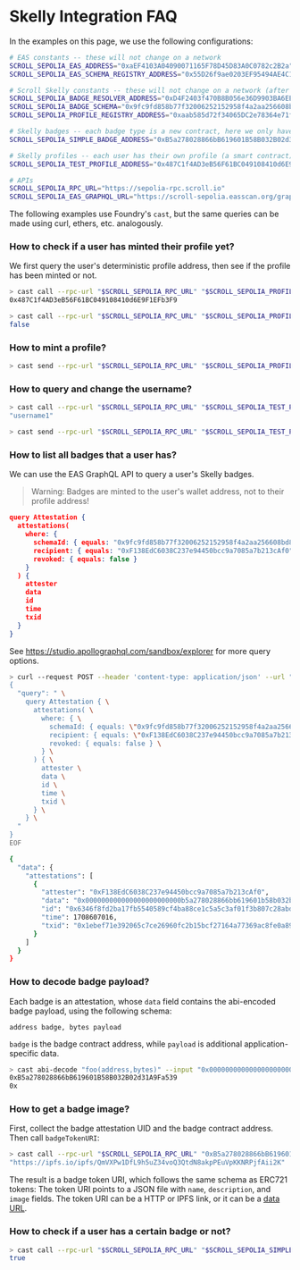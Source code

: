 # Skelly Integration FAQ

In the examples on this page, we use the following configurations:

```bash
# EAS constants -- these will not change on a network
SCROLL_SEPOLIA_EAS_ADDRESS="0xaEF4103A04090071165F78D45D83A0C0782c2B2a"
SCROLL_SEPOLIA_EAS_SCHEMA_REGISTRY_ADDRESS="0x55D26f9ae0203EF95494AE4C170eD35f4Cf77797"

# Scroll Skelly constants -- these will not change on a network (after the final deployment)
SCROLL_SEPOLIA_BADGE_RESOLVER_ADDRESS="0xD4F2403f470B8B056e36D9903BA6EE69e8fF0433"
SCROLL_SEPOLIA_BADGE_SCHEMA="0x9fc9fd858b77f32006252152958f4a2aa256608bd8813ebfb9d36ddb6ac454a7"
SCROLL_SEPOLIA_PROFILE_REGISTRY_ADDRESS="0xaab585d72f34065DC2e78364e71f33E7af467E28"

# Skelly badges -- each badge type is a new contract, here we only have a simple test contract
SCROLL_SEPOLIA_SIMPLE_BADGE_ADDRESS="0xB5a278028866bB619601B58B032B02d31A9Fa539"

# Skelly profiles -- each user has their own profile (a smart contract), here we provide a simple test profile
SCROLL_SEPOLIA_TEST_PROFILE_ADDRESS="0x487C1f4AD3eB56F61BC049108410d6E9F1EFb3F9"

# APIs
SCROLL_SEPOLIA_RPC_URL="https://sepolia-rpc.scroll.io"
SCROLL_SEPOLIA_EAS_GRAPHQL_URL="https://scroll-sepolia.easscan.org/graphql"
```

The following examples use Foundry's `cast`, but the same queries can be made using curl, ethers, etc. analogously.


### How to check if a user has minted their profile yet?

We first query the user's deterministic profile address, then see if the profile has been minted or not.

```bash
> cast call --rpc-url "$SCROLL_SEPOLIA_RPC_URL" "$SCROLL_SEPOLIA_PROFILE_REGISTRY_ADDRESS" "getProfile(address)(address)" "0xF138EdC6038C237e94450bcc9a7085a7b213cAf0"
0x487C1f4AD3eB56F61BC049108410d6E9F1EFb3F9

> cast call --rpc-url "$SCROLL_SEPOLIA_RPC_URL" "$SCROLL_SEPOLIA_PROFILE_REGISTRY_ADDRESS" "isProfileMinted(address)(bool)" "0x487C1f4AD3eB56F61BC049108410d6E9F1EFb3F9"
false
```


### How to mint a profile?

```bash
> cast send --rpc-url "$SCROLL_SEPOLIA_RPC_URL" "$SCROLL_SEPOLIA_PROFILE_REGISTRY_ADDRESS" "mintProfile(string)" "username1" --private-key "$SCROLL_SEPOLIA_PRIVATE_KEY"
```


### How to query and change the username?

```bash
> cast call --rpc-url "$SCROLL_SEPOLIA_RPC_URL" "$SCROLL_SEPOLIA_TEST_PROFILE_ADDRESS" "username()(string)"
"username1"

> cast send --rpc-url "$SCROLL_SEPOLIA_RPC_URL" "$SCROLL_SEPOLIA_TEST_PROFILE_ADDRESS" "changeUsername(string)" "username2" --private-key "$SCROLL_SEPOLIA_PRIVATE_KEY"
```


### How to list all badges that a user has?

We can use the EAS GraphQL API to query a user's Skelly badges.

> Warning: Badges are minted to the user's wallet address, not to their profile address!

```json
query Attestation {
  attestations(
    where: {
      schemaId: { equals: "0x9fc9fd858b77f32006252152958f4a2aa256608bd8813ebfb9d36ddb6ac454a7" },
      recipient: { equals: "0xF138EdC6038C237e94450bcc9a7085a7b213cAf0" },
      revoked: { equals: false }
    }
  ) {
    attester
    data
    id
    time
    txid
  }
}
```

See https://studio.apollographql.com/sandbox/explorer for more query options.

```bash
> curl --request POST --header 'content-type: application/json' --url "$SCROLL_SEPOLIA_EAS_GRAPHQL_URL" --data-binary @- << EOF
{
  "query": " \
    query Attestation { \
      attestations( \
        where: { \
          schemaId: { equals: \"0x9fc9fd858b77f32006252152958f4a2aa256608bd8813ebfb9d36ddb6ac454a7\" }, \
          recipient: { equals: \"0xF138EdC6038C237e94450bcc9a7085a7b213cAf0\" }, \
          revoked: { equals: false } \
        } \
      ) { \
        attester \
        data \
        id \
        time \
        txid \
      } \
    } \
  "
}
EOF

{
  "data": {
    "attestations": [
      {
        "attester": "0xF138EdC6038C237e94450bcc9a7085a7b213cAf0",
        "data": "0x000000000000000000000000b5a278028866bb619601b58b032b02d31a9fa53900000000000000000000000000000000000000000000000000000000000000400000000000000000000000000000000000000000000000000000000000000000",
        "id": "0x6346f8fd2ba17fb5540589cf4ba88ce1c5a5c3af01f3b807c28abd0ea4f80737",
        "time": 1708607016,
        "txid": "0x1ebef71e392065c7ce26960fc2b15bcf27164a77369ac8fe0a891f78d3042015"
      }
    ]
  }
}
```


### How to decode badge payload?

Each badge is an attestation, whose `data` field contains the abi-encoded badge payload, using the following schema:

```
address badge, bytes payload
```

`badge` is the badge contract address, while `payload` is additional application-specific data.

```bash
> cast abi-decode "foo(address,bytes)" --input "0x000000000000000000000000b5a278028866bb619601b58b032b02d31a9fa53900000000000000000000000000000000000000000000000000000000000000400000000000000000000000000000000000000000000000000000000000000000"
0xB5a278028866bB619601B58B032B02d31A9Fa539
0x
```


### How to get a badge image?

First, collect the badge attestation UID and the badge contract address. Then call `badgeTokenURI`:

```bash
> cast call --rpc-url "$SCROLL_SEPOLIA_RPC_URL" "0xB5a278028866bB619601B58B032B02d31A9Fa539" "badgeTokenURI(bytes32)(string)" "0x6346f8fd2ba17fb5540589cf4ba88ce1c5a5c3af01f3b807c28abd0ea4f80737"
"https://ipfs.io/ipfs/QmVXPw1DfL9h5uZ34voQ3QtdN8akpPEuVpKKNRPjfAii2K"
```

The result is a badge token URI, which follows the same schema as ERC721 tokens: The token URI points to a JSON file with `name`, `description`, and `image` fields. The token URI can be a HTTP or IPFS link, or it can be a [data URL](https://developer.mozilla.org/en-US/docs/Web/HTTP/Basics_of_HTTP/Data_URLs).


### How to check if a user has a certain badge or not?

```bash
> cast call --rpc-url "$SCROLL_SEPOLIA_RPC_URL" "$SCROLL_SEPOLIA_SIMPLE_BADGE_ADDRESS" "hasBadge(address)(bool)" "0xF138EdC6038C237e94450bcc9a7085a7b213cAf0"
true
```
